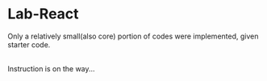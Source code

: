 # Lab-React

Only a relatively small(also core) portion of codes were implemented, given starter code. <br><br>

Instruction is on the way...
